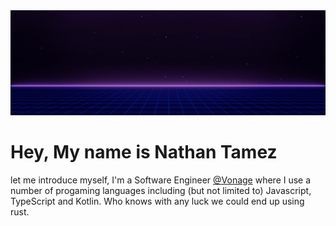 <div id="header" align="center">
    <img src="https://raw.githubusercontent.com/NatoNathan/NatoNathan/main/assets/GithubHeader.gif"/>
</div>

# Hey, My name is Nathan Tamez

let me introduce myself, I'm a Software Engineer [@Vonage](https://github.com/Vonage) where I use a number of progaming languages including (but not limited to) Javascript, TypeScript and Kotlin. Who knows with any luck we could end up using rust.
